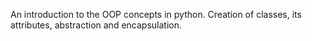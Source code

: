 An introduction to the OOP concepts in python. Creation of classes, its attributes, abstraction and encapsulation.
